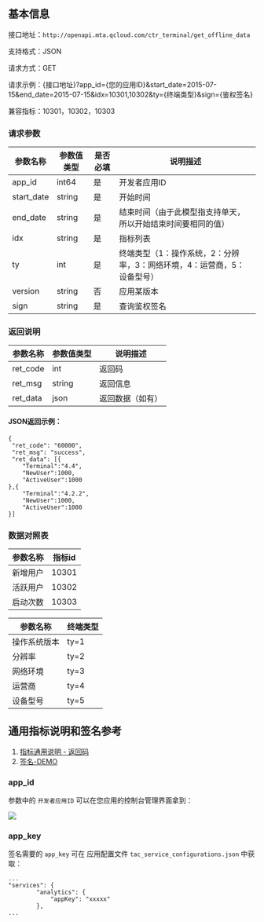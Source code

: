 ## 基本信息


接口地址：```http://openapi.mta.qcloud.com/ctr_terminal/get_offline_data```

支持格式：JSON

请求方式：GET

请求示例：{接口地址}?app_id={您的应用ID}&start_date=2015-07-15&end_date=2015-07-15&idx=10301,10302&ty={终端类型}&sign={鉴权签名}

兼容指标：10301，10302，10303

### 请求参数

|  参数名称|  参数值类型|是否必填|说明描述|
|-|-|-|-|
|  app_id|  int64|  是|  开发者应用ID|
| start_date|  string|  是|  开始时间|
|  end_date|  string|  是|  结束时间（由于此模型指支持单天，所以开始结束时间要相同的值）|
|  idx|  string|  是|  指标列表|
|  ty|  int|  是|  终端类型（1：操作系统，2：分辨率，3：网络环境，4：运营商，5：设备型号）|
|  version|  string|  否|  应用某版本|
|  sign|  string|  是|  查询鉴权签名|

### 返回说明

|  参数名称|  参数值类型|说明描述|
|-|-|-|
|  ret_code|  int|  返回码|
| ret_msg|  string|  返回信息|
|  ret_data	|  json|  返回数据（如有）|

#### JSON返回示例：
```
{
 "ret_code": "60000",
 "ret_msg": "success",
 "ret_data": [{
	"Terminal":"4.4",
	"NewUser":1000,
	"ActiveUser":1000
},{
	"Terminal":"4.2.2",
	"NewUser":1000,
	"ActiveUser":1000
}]
```
### 数据对照表

|  参数名称| 指标id|
|-|-|
| 新增用户| 10301|
| 活跃用户| 10302|
| 启动次数| 10303|

|  参数名称| 终端类型|
|-|-|
| 操作系统版本| ty=1|
| 分辨率| ty=2|
| 网络环境| ty=3|
| 运营商| ty=4|
| 设备型号| ty=5|


## 通用指标说明和签名参考

1. [指标通用说明 - 返回码](http://imgcache.xg.qq.com/mta/document/Common_Manual.docx)
2. [签名-DEMO](http://mta.qq.com/mta/resource/download/openapi_sign_demo.zip)

### app_id

参数中的 `开发者应用ID` 可以在您应用的控制台管理界面拿到：

![](http://tacimg-1253960454.cosgz.myqcloud.com/guides/analytics/%E7%A7%BB%E5%8A%A8%E5%88%86%E6%9E%90appid.png)

### app_key

签名需要的 `app_key` 可在 应用配置文件 `tac_service_configurations.json` 中获取：

```
...
"services": {
        "analytics": {
            "appKey": "xxxxx"
        },
...
```
